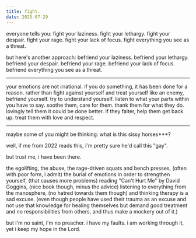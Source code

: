 ```yaml
---
title: fight.
date: 2025-07-29
---
```

everyone tells you:
fight your laziness.
fight your lethargy.
fight your despair.
fight your rage.
fight your lack of focus.
fight everything you see as a threat.

but here's another approach: 
befriend your laziness.
befriend your lethargy.
befriend your despair.
befriend your rage.
befriend your lack of focus.
befriend everything you see as a threat.

---

your emotions are not irrational.
if you do something, it has been done for a reason.
rather than fight against yourself
and treat yourself like an enemy,
befriend yourself.
try to understand yourself.
listen to what your parts within you have to say.
soothe them, care for them.
thank them for what they do.
lovingly tell them it could be done better.
if they falter, help them get back up.
treat them with love and respect.

---

maybe some of you might be thinking:
what is this sissy horses***?

well, if me from 2022 reads this, i'm pretty sure he'd call this "gay".

but trust me, i have been there.

the egolifting, the abuse,
the rage-driven squats and bench presses, (often with poor form, i admit)
the burial of emotions in order to strengthen yourself, (that causes more problems)
reading "Can't Hurt Me" by David Goggins, (nice book though, minus the advice)
listening to everything from the manosphere, (no hatred towards them though)
and thinking therapy is a sad excuse. (even though people have used their trauma as an excuse and not use that knowledge for healing themselves but demand good treatment and no responsibilities from others, and thus make a mockery out of it.)

but i'm no saint, i'm no preacher.
i have my faults.
i am working through it, yet i keep my hope in the Lord.
